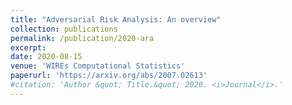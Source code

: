```yaml
---
title: "Adversarial Risk Analysis: An overview"
collection: publications
permalink: /publication/2020-ara
excerpt: 
date: 2020-08-15
venue: 'WIREs Computational Statistics'
paperurl: 'https://arxiv.org/abs/2007.02613'
#citation: 'Author &quot; Title.&quot; 2020. <i>Journal</i>.'
---
```

